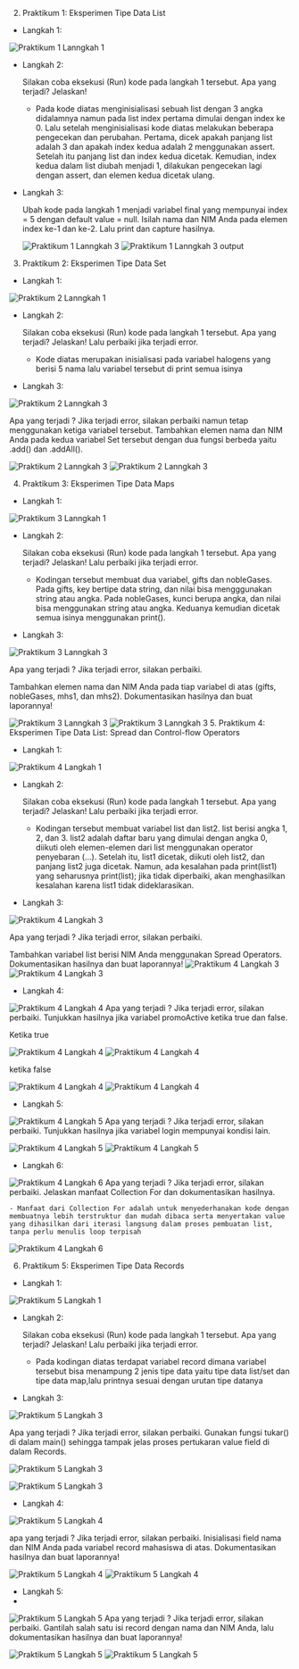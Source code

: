 2. Praktikum 1: Eksperimen Tipe Data List
- Langkah 1:

![Praktikum 1 Lanngkah 1](./img/P1L1.png)

- Langkah 2:

    Silakan coba eksekusi (Run) kode pada langkah 1 tersebut. Apa yang terjadi? Jelaskan!

    - Pada kode diatas menginisialisasi sebuah list dengan 3 angka didalamnya namun pada list index pertama dimulai dengan index ke 0. Lalu setelah menginisialisasi kode diatas melakukan beberapa pengecekan dan perubahan. Pertama, dicek apakah panjang list adalah 3 dan apakah index kedua adalah 2 menggunakan assert. Setelah itu panjang list dan index kedua dicetak. Kemudian, index kedua dalam list diubah menjadi 1, dilakukan pengecekan lagi dengan assert, dan elemen kedua dicetak ulang.
- Langkah 3:

    Ubah kode pada langkah 1 menjadi variabel final yang mempunyai index = 5 dengan default value = null. Isilah nama dan NIM Anda pada elemen index ke-1 dan ke-2. Lalu print dan capture hasilnya.

    ![Praktikum 1 Lanngkah 3](./img/P1L3.png)
    ![Praktikum 1 Lanngkah 3 output](./img/P1L3Output.png)

3. Praktikum 2: Eksperimen Tipe Data Set
- Langkah 1:
  
 ![Praktikum 2 Lanngkah 1](./img/P2L1.png)
 - Langkah 2:

    Silakan coba eksekusi (Run) kode pada langkah 1 tersebut. Apa yang terjadi? Jelaskan! Lalu perbaiki jika terjadi error.

    - Kode diatas merupakan inisialisasi pada variabel halogens yang berisi 5 nama lalu variabel tersebut di print semua isinya
- Langkah 3:

![Praktikum 2 Lanngkah 3](./img/P2L3.png)

Apa yang terjadi ? Jika terjadi error, silakan perbaiki namun tetap menggunakan ketiga variabel tersebut. Tambahkan elemen nama dan NIM Anda pada kedua variabel Set tersebut dengan dua fungsi berbeda yaitu .add() dan .addAll().

![Praktikum 2 Lanngkah 3](./img/P2L3T.png)
![Praktikum 2 Lanngkah 3](./img/P2L3TO.png)

4. Praktikum 3: Eksperimen Tipe Data Maps
- Langkah 1:

![Praktikum 3 Lanngkah 1](./img/P3L1.png)
- Langkah 2:

    Silakan coba eksekusi (Run) kode pada langkah 1 tersebut. Apa yang terjadi? Jelaskan! Lalu perbaiki jika terjadi error.

    - Kodingan tersebut membuat dua variabel, gifts dan nobleGases. Pada gifts, key bertipe data string, dan nilai bisa mengggunakan string atau angka. Pada nobleGases, kunci berupa angka, dan nilai bisa menggunakan string atau angka. Keduanya kemudian dicetak semua isinya menggunakan print().
- Langkah 3:

![Praktikum 3 Lanngkah 3](./img/P3L3.png)

Apa yang terjadi ? Jika terjadi error, silakan perbaiki.

Tambahkan elemen nama dan NIM Anda pada tiap variabel di atas (gifts, nobleGases, mhs1, dan mhs2). Dokumentasikan hasilnya dan buat laporannya!

![Praktikum 3 Lanngkah 3](./img/P3L3T.png)
![Praktikum 3 Lanngkah 3](./img/P3L3TO.png)
5. Praktikum 4: Eksperimen Tipe Data List: Spread dan Control-flow Operators

- Langkah 1:

![Praktikum 4 Langkah 1](./img/P4L1.png)
- Langkah 2:

    Silakan coba eksekusi (Run) kode pada langkah 1 tersebut. Apa yang terjadi? Jelaskan! Lalu perbaiki jika terjadi error.
    - Kodingan tersebut membuat variabel list dan list2. list berisi angka 1, 2, dan 3. list2 adalah daftar baru yang dimulai dengan angka 0, diikuti oleh elemen-elemen dari list menggunakan operator penyebaran (...). Setelah itu, list1 dicetak, diikuti oleh list2, dan panjang list2 juga dicetak. Namun, ada kesalahan pada print(list1) yang seharusnya print(list); jika tidak diperbaiki, akan menghasilkan kesalahan karena list1 tidak dideklarasikan.
- Langkah 3:

![Praktikum 4 Langkah 3](./img/P4L3.png)

Apa yang terjadi ? Jika terjadi error, silakan perbaiki.

Tambahkan variabel list berisi NIM Anda menggunakan Spread Operators. Dokumentasikan hasilnya dan buat laporannya!
![Praktikum 4 Langkah 3](./img/P4L3T.png)
![Praktikum 4 Langkah 3](./img/P4L3TO.png)

- Langkah 4:

![Praktikum 4 Langkah 4](./img/P4L4.png)
Apa yang terjadi ? Jika terjadi error, silakan perbaiki. Tunjukkan hasilnya jika variabel promoActive ketika true dan false.
 
 Ketika true
 
![Praktikum 4 Langkah 4](./img/P4L4T.png)
![Praktikum 4 Langkah 4](./img/P4L4TO.png)

ketika false

![Praktikum 4 Langkah 4](./img/P4L4T2.png)
![Praktikum 4 Langkah 4](./img/P4L4T2O.png)

- Langkah 5:
  
![Praktikum 4 Langkah 5](./img/P4L5.png)
Apa yang terjadi ? Jika terjadi error, silakan perbaiki. Tunjukkan hasilnya jika variabel login mempunyai kondisi lain.

![Praktikum 4 Langkah 5](./img/P4L5T.png)
![Praktikum 4 Langkah 5](./img/P4L5TO.png)

- Langkah 6:
  
![Praktikum 4 Langkah 6](./img/P4L6.png)
Apa yang terjadi ? Jika terjadi error, silakan perbaiki. Jelaskan manfaat Collection For dan dokumentasikan hasilnya.
    
    - Manfaat dari Collection For adalah untuk menyederhanakan kode dengan membuatnya lebih terstruktur dan mudah dibaca serta menyertakan value yang dihasilkan dari iterasi langsung dalam proses pembuatan list, tanpa perlu menulis loop terpisah

![Praktikum 4 Langkah 6](./img/P4L6O.png)

6. Praktikum 5: Eksperimen Tipe Data Records
- Langkah 1:
  
![Praktikum 5 Langkah 1](./img/P5L1.png)
- Langkah 2:

    Silakan coba eksekusi (Run) kode pada langkah 1 tersebut. Apa yang terjadi? Jelaskan! Lalu perbaiki jika terjadi error.
    - Pada kodingan diatas terdapat variabel record dimana variabel tersebut bisa menampung 2 jenis tipe data yaitu tipe data list/set dan tipe data map,lalu printnya sesuai dengan urutan tipe datanya 

- Langkah 3:
  
![Praktikum 5 Langkah 3](./img/P5L3.png)

Apa yang terjadi ? Jika terjadi error, silakan perbaiki. Gunakan fungsi tukar() di dalam main() sehingga tampak jelas proses pertukaran value field di dalam Records.

![Praktikum 5 Langkah 3](./img/P5L3T.png)

![Praktikum 5 Langkah 3](./img/P5L3TO.png)


- Langkah 4:

![Praktikum 5 Langkah 4](./img/P5L4.png)


    
    
apa yang terjadi ? Jika terjadi error, silakan perbaiki. Inisialisasi field nama dan NIM Anda pada variabel record mahasiswa di atas. Dokumentasikan hasilnya dan buat laporannya!

![Praktikum 5 Langkah 4](./img/P5L4T.png)
![Praktikum 5 Langkah 4](./img/P5L4TO.png)

- Langkah 5:
- 
![Praktikum 5 Langkah 5](./img/P5L5.png)
Apa yang terjadi ? Jika terjadi error, silakan perbaiki. Gantilah salah satu isi record dengan nama dan NIM Anda, lalu dokumentasikan hasilnya dan buat laporannya!

![Praktikum 5 Langkah 5](./img/P5L5T.png)
![Praktikum 5 Langkah 5](./img/P5L5TO.png)











 
